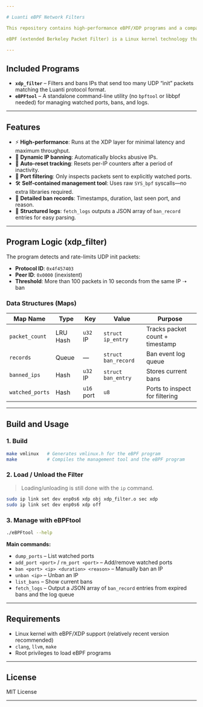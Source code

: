 ```yaml
---

# Luanti eBPF Network Filters

This repository contains high-performance eBPF/XDP programs and a companion management tool designed to protect **Luanti** (formerly Minetest) servers from packet-based abuse, such as UDP spam and flooding.

eBPF (extended Berkeley Packet Filter) is a Linux kernel technology that allows loading verified, sandboxed programs directly into the kernel for safe, high-performance packet filtering. These programs can be JIT-compiled to native code for minimal latency while maintaining kernel stability.

---
```


## Included Programs

* **`xdp_filter`** – Filters and bans IPs that send too many UDP “init” packets matching the Luanti protocol format.
* **`eBPFtool`** – A standalone command-line utility (no `bpftool` or libbpf needed) for managing watched ports, bans, and logs.

---

## Features

* ⚡ **High-performance**: Runs at the XDP layer for minimal latency and maximum throughput.
* 🚫 **Dynamic IP banning**: Automatically blocks abusive IPs.
* 🔁 **Auto-reset tracking**: Resets per-IP counters after a period of inactivity.
* 🎯 **Port filtering**: Only inspects packets sent to explicitly watched ports.
* 🛠 **Self-contained management tool**: Uses raw `SYS_bpf` syscalls—no extra libraries required.
* 📜 **Detailed ban records**: Timestamps, duration, last seen port, and reason.
* 📂 **Structured logs**: `fetch_logs` outputs a JSON array of `ban_record` entries for easy parsing.

---

## Program Logic (xdp\_filter)

The program detects and rate-limits UDP init packets:

* **Protocol ID**: `0x4f457403`
* **Peer ID**: `0x0000` (inexistent)
* **Threshold**: More than 100 packets in 10 seconds from the same IP ➝ ban

### Data Structures (Maps)

| Map Name        | Type     | Key             | Value               | Purpose                         |
| --------------- | -------- | --------------- | ------------------- | ------------------------------- |
| `packet_count`  | LRU Hash | `u32` IP        | `struct ip_entry`   | Tracks packet count + timestamp |
| `records`       | Queue    | —               | `struct ban_record` | Ban event log queue             |
| `banned_ips`    | Hash     | `u32` IP        | `struct ban_entry`  | Stores current bans             |
| `watched_ports` | Hash     | `u16` port      | `u8`                | Ports to inspect for filtering  |

---

## Build and Usage

### 1. Build

```sh
make vmlinux   # Generates vmlinux.h for the eBPF program
make           # Compiles the management tool and the eBPF program
```

### 2. Load / Unload the Filter

> Loading/unloading is still done with the `ip` command.

```sh
sudo ip link set dev enp0s6 xdp obj xdp_filter.o sec xdp
sudo ip link set dev enp0s6 xdp off
```

### 3. Manage with eBPFtool

```sh
./eBPFtool --help
```

**Main commands:**

* `dump_ports` – List watched ports
* `add_port <port>` / `rm_port <port>` – Add/remove watched ports
* `ban <port> <ip> <duration> <reason>` – Manually ban an IP
* `unban <ip>` – Unban an IP
* `list_bans` – Show current bans
* `fetch_logs` – Output a JSON array of `ban_record` entries from expired bans and the log queue

---

## Requirements

* Linux kernel with eBPF/XDP support (relatively recent version recommended)
* `clang`, `llvm`, `make`
* Root privileges to load eBPF programs

---

## License

MIT License

---
